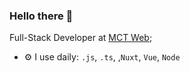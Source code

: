 ### Hello there 👋

Full-Stack Developer at [MCT Web](https://mctweb.co.uk);<br>

- ⚙️ I use daily: `.js`, `.ts`, ,`Nuxt`, `Vue`, `Node`
